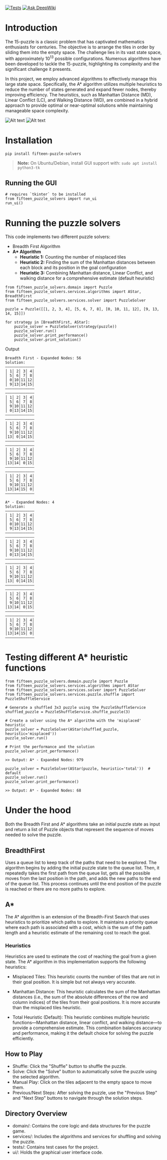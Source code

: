 [![Tests](https://github.com/MilanPecov/15-Puzzle-Solvers/actions/workflows/tests.yaml/badge.svg)](https://github.com/MilanPecov/15-Puzzle-Solvers/actions/workflows/tests.yaml) [![Ask DeepWiki](https://deepwiki.com/badge.svg)](https://deepwiki.com/MilanPecov/15-Puzzle-Solvers)

# Introduction
The 15-puzzle is a classic problem that has captivated mathematics enthusiasts for centuries. The objective
is to arrange the tiles in order by sliding them into the empty space. The challenge lies in its vast 
state space, with approximately 10<sup>13</sup> possible configurations. Numerous algorithms have been 
developed to tackle the 15-puzzle, highlighting its complexity and the significant challenge it presents.

In this project, we employ advanced algorithms to effectively manage this large state space. Specifically,
the A* algorithm utilizes multiple heuristics to reduce the number of states generated and expand fewer 
nodes, thereby improving efficiency. The heuristics, such as Manhattan Distance (MD), Linear Conflict (LC),
and Walking Distance (WD), are combined in a hybrid approach to provide optimal or near-optimal solutions
while maintaining manageable space complexity.

![Alt text](https://raw.githubusercontent.com/MilanPecov/15-Puzzle-Solvers/refs/heads/master/puzzle_img1.png) ![Alt text](https://raw.githubusercontent.com/MilanPecov/15-Puzzle-Solvers/refs/heads/master/puzzle_img2.png)

# Installation
```
pip install fifteen-puzzle-solvers

```
> **Note:** On Ubuntu/Debian, install GUI support with: `sudo apt install python3-tk`

## Running the GUI
```
# requires `tkinter` to be installed
from fifteen_puzzle_solvers import run_ui
run_ui()
```

# Running the puzzle solvers

This code implements two different puzzle solvers:
* Breadth First Algorithm
* __A* Algorithm__
  * **Heuristic 1:** Counting the number of misplaced tiles
  * **Heuristic 2:** Finding the sum of the Manhattan distances between each block
      and its position in the goal configuration
  * **Heuristic 3:** Combining Manhattan distance, Linear Conflict, and walking distance for a comprehensive estimate (default heuristic)

```
from fifteen_puzzle_solvers.domain import Puzzle
from fifteen_puzzle_solvers.services.algorithms import AStar, BreadthFirst
from fifteen_puzzle_solvers.services.solver import PuzzleSolver

puzzle = Puzzle([[1, 2, 3, 4], [5, 6, 7, 8], [0, 10, 11, 12], [9, 13, 14, 15]])

for strategy in [BreadthFirst, AStar]:
    puzzle_solver = PuzzleSolver(strategy(puzzle))
    puzzle_solver.run()
    puzzle_solver.print_performance()
    puzzle_solver.print_solution()  
```

Output
```
Breadth First - Expanded Nodes: 56
Solution:
—————————————
│ 1│ 2│ 3│ 4│
│ 5│ 6│ 7│ 8│
│ 0│10│11│12│
│ 9│13│14│15│
—————————————
—————————————
│ 1│ 2│ 3│ 4│
│ 5│ 6│ 7│ 8│
│ 9│10│11│12│
│ 0│13│14│15│
—————————————
—————————————
│ 1│ 2│ 3│ 4│
│ 5│ 6│ 7│ 8│
│ 9│10│11│12│
│13│ 0│14│15│
—————————————
—————————————
│ 1│ 2│ 3│ 4│
│ 5│ 6│ 7│ 8│
│ 9│10│11│12│
│13│14│ 0│15│
—————————————
—————————————
│ 1│ 2│ 3│ 4│
│ 5│ 6│ 7│ 8│
│ 9│10│11│12│
│13│14│15│ 0│
—————————————

A* - Expanded Nodes: 4
Solution:
—————————————
│ 1│ 2│ 3│ 4│
│ 5│ 6│ 7│ 8│
│ 0│10│11│12│
│ 9│13│14│15│
—————————————
—————————————
│ 1│ 2│ 3│ 4│
│ 5│ 6│ 7│ 8│
│ 9│10│11│12│
│ 0│13│14│15│
—————————————
—————————————
│ 1│ 2│ 3│ 4│
│ 5│ 6│ 7│ 8│
│ 9│10│11│12│
│13│ 0│14│15│
—————————————
—————————————
│ 1│ 2│ 3│ 4│
│ 5│ 6│ 7│ 8│
│ 9│10│11│12│
│13│14│ 0│15│
—————————————
—————————————
│ 1│ 2│ 3│ 4│
│ 5│ 6│ 7│ 8│
│ 9│10│11│12│
│13│14│15│ 0│
—————————————
```

# Testing different A* heuristic functions
```
from fifteen_puzzle_solvers.domain.puzzle import Puzzle
from fifteen_puzzle_solvers.services.algorithms import AStar
from fifteen_puzzle_solvers.services.solver import PuzzleSolver
from fifteen_puzzle_solvers.services.puzzle.shuffle import PuzzleShuffleService

# Generate a shuffled 3x3 puzzle using the PuzzleShuffleService
shuffled_puzzle = PuzzleShuffleService.shuffle_puzzle(3)

# Create a solver using the A* algorithm with the 'misplaced' heuristic
puzzle_solver = PuzzleSolver(AStar(shuffled_puzzle, heuristic='misplaced'))
puzzle_solver.run()

# Print the performance and the solution
puzzle_solver.print_performance()

>> Output: A* - Expanded Nodes: 979

puzzle_solver = PuzzleSolver(AStar(puzzle, heuristic='total'))  # default
puzzle_solver.run()
puzzle_solver.print_performance()

>> Output: A* - Expanded Nodes: 68
```

# Under the hood

Both the Breadth First and A* algorithms take an initial puzzle state as input and return a list of Puzzle objects that represent the sequence of moves needed to solve the puzzle.

## BreadthFirst

Uses a queue list to keep track of the paths that need to be explored. 
The algorithm begins by adding the initial puzzle state to the queue list. Then, it repeatedly takes the 
first path from the queue list, gets all the possible moves from the last position in the path, and adds the 
new paths to the end of the queue list. This process continues until the end position of the puzzle is reached 
or there are no more paths to explore.

## A*
The A* algorithm is an extension of the Breadth-First Search that uses heuristics to prioritize which paths to explore. It maintains a priority queue where each path is associated with a cost, which is the sum of the path length and a heuristic estimate of the remaining cost to reach the goal.

### Heuristics

Heuristics are used to estimate the cost of reaching the goal from a given state. The A* algorithm in this implementation supports the following heuristics:

* Misplaced Tiles:
This heuristic counts the number of tiles that are not in their goal position. It is simple but not always very accurate.

* Manhattan Distance:
This heuristic calculates the sum of the Manhattan distances (i.e., the sum of the absolute differences of the row and column indices) of the tiles from their goal positions. It is more accurate than the misplaced tiles heuristic.

* Total Heuristic (Default):
This heuristic combines multiple heuristic functions—Manhattan distance, linear conflict, and walking distance—to provide a comprehensive estimate. This combination balances accuracy and performance, making it the default choice for solving the puzzle efficiently.


## How to Play

* Shuffle: Click the "Shuffle" button to shuffle the puzzle.
* Solve: Click the "Solve" button to automatically solve the puzzle using the selected algorithm.
* Manual Play: Click on the tiles adjacent to the empty space to move them.
* Previous/Next Steps: After solving the puzzle, use the "Previous Step" and "Next Step" buttons to navigate through the solution steps.

## Directory Overview

* domain/: Contains the core logic and data structures for the puzzle game.
* services/: Includes the algorithms and services for shuffling and solving the puzzle.
* tests/: Contains test cases for the project.
* ui/: Holds the graphical user interface code.